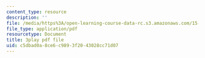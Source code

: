 ```yaml
---
content_type: resource
description: ''
file: /media/https%3A/open-learning-course-data-rc.s3.amazonaws.com/15-071-the-analytics-edge-spring-2017/c5dbad0a8ce6c9893f2043028cc71d07_JGetImYLis.pdf
file_type: application/pdf
resourcetype: Document
title: 3play pdf file
uid: c5dbad0a-8ce6-c989-3f20-43028cc71d07
---
```

